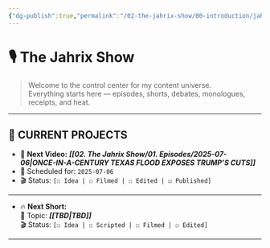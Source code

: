 ```yaml
---
{"dg-publish":true,"permalink":"/02-the-jahrix-show/00-introduction/jahrix-show-introduction/","created":"2025-06-27T23:08:02.000-04:00","updated":"2025-07-06T21:22:03.000-04:00"}
---
```


# 🎙️ The Jahrix Show

> Welcome to the control center for my content universe.  
> Everything starts here — episodes, shorts, debates, monologues, receipts, and heat.

---

## 📌 CURRENT PROJECTS

- 🎥 **Next Video:** ***[[02. The Jahrix Show/01. Episodes/2025-07-06\|ONCE-IN-A-CENTURY TEXAS FLOOD EXPOSES TRUMP’S CUTS]]***  
- 📅 Scheduled for: `2025-07-06`  
-   🎬 Status: `[☐ Idea | ☐ Filmed | ☐ Edited | ☑️ Published]`
---
- 🔥 **Next Short:**  
  🧵 Topic: ***[[TBD\|TBD]]***  
  🎬 Status: `[☐ Idea | ☐ Scripted | ☐ Filmed | ☐ Edited]`
---
